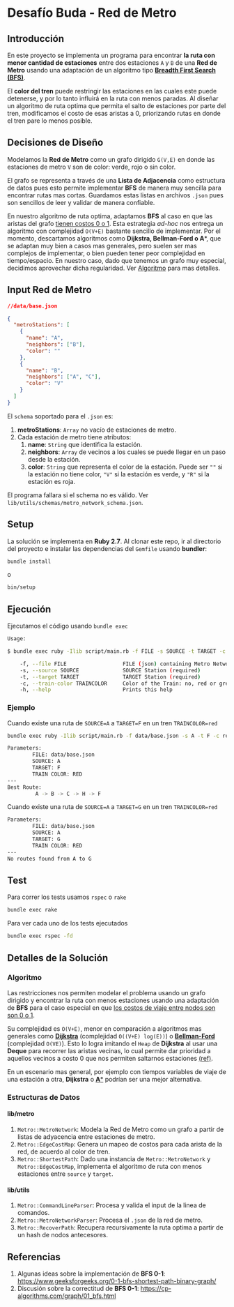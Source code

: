 # Desafío Buda - Red de Metro


## Introducción

En este proyecto se implementa un programa para encontrar **la ruta con menor cantidad de estaciones** entre dos estaciones `A` y `B` de una **Red de Metro** usando una adaptación de un algoritmo tipo [**Breadth First Search (BFS)**](https://en.wikipedia.org/wiki/Breadth-first_search).

El **color del tren** puede restringir las estaciones en las cuales este puede detenerse, y por lo tanto influirá en la ruta con menos paradas. Al diseñar un algoritmo de ruta optima que permita el salto de estaciones por parte del tren, modificamos el costo de esas aristas a 0, priorizando rutas en donde el tren pare lo menos posible.
## Decisiones de Diseño

Modelamos la **Red de Metro** como un grafo dirigido `G(V,E)` en donde las estaciones de metro `V` son de color: verde, rojo o sin color. 

El grafo se representa a través de una **Lista de Adjacencia** como estructura de datos  pues esto permite implementar **BFS** de manera muy sencilla para encontrar rutas mas cortas. Guardamos estas listas en archivos `.json` pues son sencillos de leer y validar de manera confiable.

En nuestro algoritmo de ruta optima, adaptamos **BFS** al caso en que las aristas del grafo [tienen costos  0 o 1](https://www.geeksforgeeks.org/0-1-bfs-shortest-path-binary-graph/ ). Esta estrategia *ad-hoc* nos entrega un algoritmo con complejidad `O(V+E)` bastante sencillo de implementar. Por el momento, descartamos algoritmos como **Dijkstra, Bellman-Ford o A***, que se adaptan muy bien a casos mas generales, pero suelen ser mas complejos de implementar, o bien pueden tener peor complejidad en tiempo/espacio. En nuestro caso, dado que tenemos un grafo muy especial, decidimos aprovechar dicha regularidad. Ver [Algoritmo](#algoritmo) para mas detalles.

## Input Red de Metro


```json
//data/base.json

{
  "metroStations": [
    {
      "name": "A",
      "neighbors": ["B"],
      "color": ""
    },
    {
      "name": "B",
      "neighbors": ["A", "C"],
      "color": "V"
    }
  ]
}
```

El `schema` soportado para el `.json` es:

1. **metroStations**: `Array` no vacío de estaciones de metro.
2. Cada estación de metro tiene atributos:
   1.  **name**: `String` que identifica la estación.
   2. **neighbors**: `Array` de vecinos a los cuales se puede llegar en un paso desde la estación.
   3. **color**: `String` que representa el color de la estación. Puede ser `""` si la estación no tiene color, `"V"` si la estación es verde, y `"R"` si la estación es roja.

El programa fallara si el schema no es válido. Ver `lib/utils/schemas/metro_network_schema.json`.


## Setup

La solución se implementa en **Ruby 2.7**. Al clonar este repo, ir al directorio del proyecto e instalar las dependencias del `Gemfile` usando  **bundler**:

```sh
bundle install
```
o
```sh
bin/setup
```


## Ejecución

Ejecutamos el código usando `bundle exec`


```sh
Usage:

$ bundle exec ruby -Ilib script/main.rb -f FILE -s SOURCE -t TARGET -c TRAINCOLOR

    -f, --file FILE                  FILE (json) containing Metro Network (required)
    -s, --source SOURCE              SOURCE Station (required)
    -t, --target TARGET              TARGET Station (required)
    -c, --train-color TRAINCOLOR     Color of the Train: no, red or green (optional)
    -h, --help                       Prints this help
```


### Ejemplo

Cuando existe una ruta de `SOURCE=A` a `TARGET=F` en un tren `TRAINCOLOR=red`

```sh
bundle exec ruby -Ilib script/main.rb -f data/base.json -s A -t F -c red

Parameters:
        FILE: data/base.json
        SOURCE: A
        TARGET: F
        TRAIN COLOR: RED
---
Best Route:
         A -> B -> C -> H -> F
```

Cuando existe una ruta de `SOURCE=A` a `TARGET=G` en un tren `TRAINCOLOR=red`

```sh
Parameters:
        FILE: data/base.json
        SOURCE: A
        TARGET: G
        TRAIN COLOR: RED
---
No routes found from A to G

```

## Test

Para correr los tests usamos `rspec` o `rake`

```sh
bundle exec rake
```

Para ver cada uno de los tests ejecutados

```sh
bundle exec rspec -fd
```



## Detalles de la Solución

### Algoritmo

Las restricciones nos permiten modelar el problema usando un grafo dirigido y encontrar la ruta  con menos estaciones usando una adaptación de **BFS** para el caso especial en que [los costos de viaje entre nodos son son 0 o 1](https://www.geeksforgeeks.org/0-1-bfs-shortest-path-binary-graph/ ).


Su complejidad es `O(V+E)`, menor en comparación a algoritmos mas generales como [**Dijkstra**](https://en.wikipedia.org/wiki/Dijkstra%27s_algorithm) (complejidad `O((V+E) log(E))`) o [**Bellman-Ford**](https://en.wikipedia.org/wiki/Bellman%E2%80%93Ford_algorithm) (complejidad `O(VE)`). Esto lo logra imitando el `Heap` de  **Dijkstra**  al usar una **Deque** para recorrer las aristas vecinas, lo cual permite dar prioridad a aquellos vecinos a costo 0 que nos permiten saltarnos estaciones [(ref)](https://cp-algorithms.com/graph/01_bfs.html).

En un escenario mas general, por ejemplo con tiempos variables de viaje de una estación a otra,  **Dijkstra**  o [**A***](https://en.wikipedia.org/wiki/A*_search_algorithm#:~:text=A*%20is%20an%20informed%20search,shortest%20time%2C%20etc.) podrían ser una mejor alternativa.


### Estructuras de Datos

#### lib/metro

1. `Metro::MetroNetwork`: Modela la Red de Metro como un grafo a partir de listas de adyacencia entre estaciones de metro.
2. `Metro::EdgeCostMap`: Genera un mapeo de costos para cada arista de la red, de acuerdo al color de tren.
3. `Metro::ShortestPath`: Dado una instancia de  `Metro::MetroNetwork` y `Metro::EdgeCostMap`, implementa el algoritmo de ruta con menos estaciones entre `source` y `target`.
#### lib/utils

1. `Metro::CommandLineParser`: Procesa y valida el input de la linea de comandos.
2. `Metro::MetroNetworkParser`: Procesa el `.json` de la red de metro.
3. `Metro::RecoverPath`: Recupera recursivamente la ruta optima a partir de un hash de nodos antecesores.


## Referencias

1. Algunas ideas sobre la implementación de **BFS 0-1**: https://www.geeksforgeeks.org/0-1-bfs-shortest-path-binary-graph/
2. Discusión sobre la correctitud de **BFS 0-1**: https://cp-algorithms.com/graph/01_bfs.html
